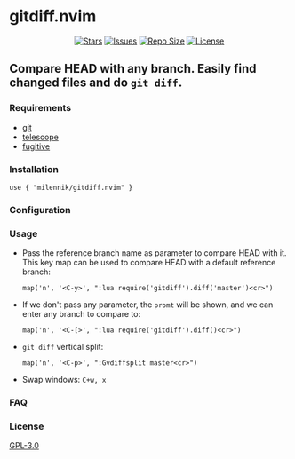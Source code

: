 # gitdiff.nvim
<p align="center">
  <a href="https://github.com/milennik/gitdiff.nvim/stargazers">
    <img alt="Stars" src="https://img.shields.io/github/stars/milennik/gitdiff.nvim?style=for-the-badge&logo=starship&color=C9CBFF&logoColor=D9E0EE&labelColor=302D41"></a>
  <a href="https://github.com/milennik/gitdiff.nvim/issues">
    <img alt="Issues" src="https://img.shields.io/github/issues/milennik/gitdiff.nvim?style=for-the-badge&logo=bilibili&color=F5E0DC&logoColor=D9E0EE&labelColor=302D41"></a>
  <a href="https://github.com/milennik/gitdiff.nvim">
    <img alt="Repo Size" src="https://img.shields.io/github/repo-size/milennik/gitdiff.nvim?color=%23DDB6F2&label=SIZE&logo=codesandbox&style=for-the-badge&logoColor=D9E0EE&labelColor=302D41"/></a>
  <a href="https://github.com/milennik/gitdiff.nvim">
    <img alt="License" src="https://img.shields.io/github/license/milennik/gitdiff.nvim?style=for-the-badge&logo=starship&color=C9CBFF&logoColor=D9E0EE&labelColor=302D41"/></a>
</p>

## Compare HEAD with any branch. Easily find changed files and do `git diff`.

### Requirements
- [git](https://git-scm.com/)
- [telescope](https://github.com/nvim-telescope/telescope.nvim)
- [fugitive](https://github.com/tpope/vim-fugitive)

### Installation

    use { "milennik/gitdiff.nvim" }

### Configuration
### Usage

- Pass the reference branch name as parameter to compare HEAD with it.
This key map can be used to compare HEAD with a default reference branch:

    `map('n', '<C-y>', ":lua require('gitdiff').diff('master')<cr>")`

- If we don't pass any parameter, the `promt` will be shown, and we can enter any branch to compare to:

    `map('n', '<C-[>', ":lua require('gitdiff').diff()<cr>")`

- `git diff` vertical split:

    `map('n', '<C-p>', ":Gvdiffsplit master<cr>")`

- Swap windows:
    `C+w, x`

### FAQ

### License
[GPL-3.0](https://github.com/milennik/gitdiff.nvim/blob/master/LICENSE)

